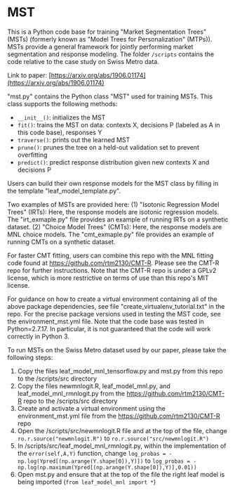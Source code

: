 # MST

This is a Python code base for training "Market Segmentation Trees" (MSTs) (formerly known as "Model Trees for Personalization" (MTPs)). MSTs provide a general framework for jointly performing market segmentation and response modeling. The folder `/scripts` contains the code relative to the case study on Swiss Metro data.

Link to paper: [https://arxiv.org/abs/1906.01174](https://arxiv.org/abs/1906.01174)

"mst.py" contains the Python class "MST" used for training MSTs. This class supports the following methods:
* `__init__()`: initializes the MST
* `fit()`: trains the MST on data: contexts X, decisions P (labeled as A in this code base), responses Y
* `traverse()`: prints out the learned MST
* `prune()`: prunes the tree on a held-out validation set to prevent overfitting
* `predict()`: predict response distribution given new contexts X and decisions P

Users can build their own response models for the MST class by filling in the template "leaf_model_template.py".

Two examples of MSTs are provided here:
(1) "Isotonic Regression Model Trees" (IRTs): Here, the response models are isotonic regression models. The "irt_exmaple.py" file provides an example of running IRTs on a synthetic dataset.
(2) "Choice Model Trees" (CMTs): Here, the response models are MNL choice models. The "cmt_exmaple.py" file provides an example of running CMTs on a synthetic dataset. 

For faster CMT fitting, users can combine this repo with the MNL fitting code found at https://github.com/rtm2130/CMT-R. Please see the CMT-R repo for further instructions. Note that the CMT-R repo is under a GPLv2 license, which is more restrictive on terms of use than this repo's MIT license.

For guidance on how to create a virtual environment containing all of the above package dependencies, see file "create_virtualenv_tutorial.txt" in the repo. For the precise package versions used in testing the MST code, see the environment_mst.yml file. Note that the code base was tested in Python=2.7.17. In particular, it is not guaranteed that the code will work correctly in Python 3.

To run MSTs on the Swiss Metro dataset used by our paper, please take the following steps:
1. Copy the files leaf_model_mnl_tensorflow.py and mst.py from this repo to the /scripts/src directory
2. Copy the files newmnlogit.R, leaf_model_mnl.py, and leaf_model_mnl_rmnlogit.py from the https://github.com/rtm2130/CMT-R repo to the /scripts/src directory
3. Create and activate a virtual environment using the environment_mst.yml file from the https://github.com/rtm2130/CMT-R repo
4. Open the /scripts/src/newmnlogit.R file and at the top of the file, change `ro.r.source("newmnlogit.R")` to `ro.r.source("src/newmnlogit.R")`
5. In /scripts/src/leaf_model_mnl_rmnlogit.py, within the implementation of the `error(self,A,Y)` function, change `log_probas = -np.log(Ypred[(np.arange(Y.shape[0]),Y)])` to `log_probas = -np.log(np.maximum(Ypred[(np.arange(Y.shape[0]),Y)],0.01))`
6. Open mst.py and ensure that at the top of the file the right leaf model is being imported (`from leaf_model_mnl import *`)
